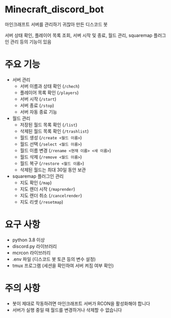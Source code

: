 # Minecraft_discord_bot
마인크래프트 서버를 관리하기 귀찮아 만든 디스코드 봇

서버 상태 확인, 플레이어 목록 조회, 서버 시작 및 종료, 월드 관리, squaremap 플러그인 관리 등의 기능이 있음

# 주요 기능

- 서버 관리
	- 서버 이름과 상태 확인 (`/chech`)
	- 플레이어 목록 확인 (`/players`)
	- 서버 시작 (`/start`)
	- 서버 종료 (`/stop`)
	- 서버 자동 종료 기능
- 월드 관리
	- 저장된 월드 목록 확인 (`/list`)
	- 삭제된 월드 목록 확인 (`/trashlist`)
	- 월드 생성 (`/create <월드 이름>`)
	- 월드 선택 (`/select <월드 이름>`)
	- 월드 이름 변경 (`/rename <현재 이름> <새 이름>`)
	- 월드 삭제 (`/remove <월드 이름>`)
	- 월드 복구 (`/restore <월드 이름>`)
	- 삭제된 월드는 최대 30일 동안 보관
- squaremap 플러그인 관리
	- 지도 확인 (`/map`)
	- 지도 렌더 시작 (`/maprender`)
	- 지도 렌더 취소 (`/cancelrender`)
	- 지도 리셋 (`/resetmap`)

# 요구 사항

- python 3.8 이상
- discord.py 라이브러리
- mcrcon 라이브러리
- .env 파일 (디스코드 봇 토큰 등의 변수 설정)
- tmux 프로그램 (세션을 확인하여 서버 켜짐 여부 확인)

# 주의 사항

- 봇이 제대로 작동하려면 마인크래프트 서버가 RCON을 활성화해야 합니다
- 서버가 실행 중일 때 월드를 변경하거나 삭제할 수 없습니다
